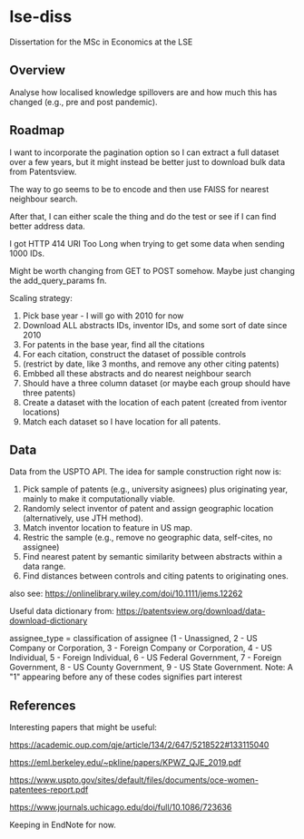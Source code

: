 # lse-diss
Dissertation for the MSc in Economics at the LSE

## Overview

Analyse how localised knowledge spillovers are and how much this has changed (e.g., pre and post pandemic).

## Roadmap

I want to incorporate the pagination option so I can extract a full dataset over a few years, but it might instead be better just to download bulk data from Patentsview.

The way to go seems to be to encode and then use FAISS for nearest neighbour search.

After that, I can either scale the thing and do the test or see if I can find better address data.

I got HTTP 414 URI Too Long when trying to get some data when sending 1000 IDs.

Might be worth changing from GET to POST somehow. Maybe just changing the add_query_params fn.

Scaling strategy:

1. Pick base year - I will go with 2010 for now
2. Download ALL abstracts IDs, inventor IDs, and some sort of date since 2010
3. For patents in the base year, find all the citations
4. For each citation, construct the dataset of possible controls
5. (restrict by date, like 3 months, and remove any other citing patents)
6. Embbed all these abstracts and do nearest neighbour search
7. Should have a three column dataset (or maybe each group should have three patents)
8. Create a dataset with the location of each patent (created from iventor locations)
9. Match each dataset so I have location for all patents.

## Data

Data from the USPTO API. The idea for sample construction right now is:

1. Pick sample of patents (e.g., university asignees) plus originating year, mainly to make it computationally viable.
2. Randomly select inventor of patent and assign geographic location (alternatively, use JTH method).
3. Match inventor location to feature in US map.
4. Restric the sample (e.g., remove no geographic data, self-cites, no assignee)
5. Find nearest patent by semantic similarity between abstracts within a data range.
6. Find distances between controls and citing patents to originating ones.

also see: https://onlinelibrary.wiley.com/doi/10.1111/jems.12262

Useful data dictionary from: https://patentsview.org/download/data-download-dictionary

assignee_type = classification of assignee (1 - Unassigned, 2 - US Company or Corporation, 3 - Foreign Company or Corporation, 4 - US Individual, 5 - Foreign Individual, 6 - US Federal Government, 7 - Foreign Government, 8 - US County Government, 9 - US State Government. Note: A "1" appearing before any of these codes signifies part interest

## References

Interesting papers that might be useful:

https://academic.oup.com/qje/article/134/2/647/5218522#133115040

https://eml.berkeley.edu/~pkline/papers/KPWZ_QJE_2019.pdf

https://www.uspto.gov/sites/default/files/documents/oce-women-patentees-report.pdf

https://www.journals.uchicago.edu/doi/full/10.1086/723636

Keeping in EndNote for now.
